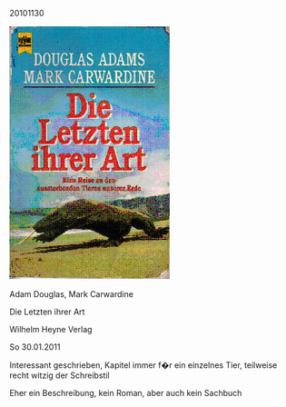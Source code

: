 



20101130
  

![](../_bilder/20101130_adams_carwardine0.png)  

  

Adam Douglas, Mark Carwardine  

Die Letzten ihrer Art  

Wilhelm Heyne Verlag  

  

So 30.01.2011  

  

Interessant geschrieben, Kapitel immer f�r ein einzelnes Tier, teilweise recht witzig der Schreibstil  

Eher ein Beschreibung, kein Roman, aber auch kein Sachbuch  

